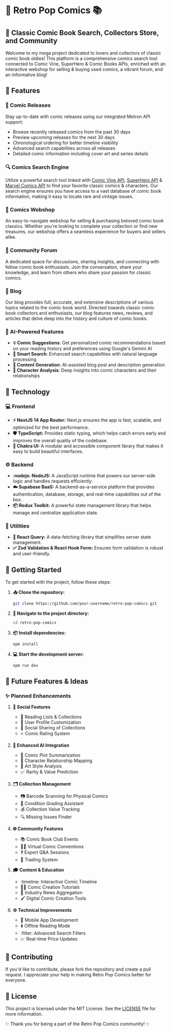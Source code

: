 # :thought_balloon: Retro Pop Comics :books:

## :star2: Classic Comic Book Search, Collectors Store, and Community

Welcome to my mega project dedicated to lovers and collectors of classic comic book oldies! This platform is a comprehensive comics search tool connected to Comic Vine, SuperHero & Comic Books APIs, enriched with an interactive webshop for selling & buying used comics, a vibrant forum, and an informative blog!

## :rocket: Features

### :calendar: Comic Releases

Stay up-to-date with comic releases using our integrated Metron API support:

- Browse recently released comics from the past 30 days
- Preview upcoming releases for the next 30 days
- Chronological ordering for better timeline visibility
- Advanced search capabilities across all releases
- Detailed comic information including cover art and series details

### :mag: Comics Search Engine

Utilize a powerful search tool linked with [Comic Vine API](https://comicvine.gamespot.com/api/), [SuperHero API](https://www.superheroapi.com/) & [Marvel Comics API](https://developer.marvel.com/documentation/apiresults) to find your favorite classic comics & characters. Our search engine ensures you have access to a vast database of comic book information, making it easy to locate rare and vintage issues.

### :shopping_cart: Comics Webshop

An easy-to-navigate webshop for selling & purchasing beloved comic book classics. Whether you're looking to complete your collection or find new treasures, our webshop offers a seamless experience for buyers and sellers alike.

### :speech_balloon: Community Forum

A dedicated space for discussions, sharing insights, and connecting with fellow comic book enthusiasts. Join the conversation, share your knowledge, and learn from others who share your passion for classic comics.

### :pencil: Blog

Our blog provides full, accurate, and extensive descriptions of various topics related to the comic book world. Directed towards classic comic book collectors and enthusiasts, our blog features news, reviews, and articles that delve deep into the history and culture of comic books.

### :robot: AI-Powered Features

- **:bulb: Comic Suggestions**: Get personalized comic recommendations based on your reading history and preferences using Google's Gemini AI
- **:mag_right: Smart Search**: Enhanced search capabilities with natural language processing
- **:memo: Content Generation**: AI-assisted blog post and description generation
- **:busts_in_silhouette: Character Analysis**: Deep insights into comic characters and their relationships

## :wrench: Technology

### :computer: Frontend

- **:zap: NextJS 14 App Router:** Next.js ensures the app is fast, scalable, and optimized for the best performance.
- **:shield: TypeScript:** Provides static typing, which helps catch errors early and improves the overall quality of the codebase.
- **:art: Chakra UI:** A modular and accessible component library that makes it easy to build beautiful interfaces.

### :gear: Backend

- **:nodejs: NodeJS:** A JavaScript runtime that powers our server-side logic and handles requests efficiently.
- **:cloud: Supabase BaaS:** A backend-as-a-service platform that provides authentication, database, storage, and real-time capabilities out of the box.
- **:package: Redux Toolkit:** A powerful state management library that helps manage and centralize application state.

### :toolbox: Utilities

- **:arrows_counterclockwise: React Query:** A data-fetching library that simplifies server state management.
- **:white_check_mark: Zod Validation & React Hook Form:** Ensures form validation is robust and user-friendly.

## :rocket: Getting Started

To get started with the project, follow these steps:

1. **:inbox_tray: Clone the repository:**

    ```bash
    git clone https://github.com/your-username/retro-pop-comics.git
    ```

2. **:file_folder: Navigate to the project directory:**

    ```bash
    cd retro-pop-comics
    ```

3. **:package: Install dependencies:**

    ```bash
    npm install
    ```

4. **:computer: Start the development server:**

    ```bash
    npm run dev
    ```

## :crystal_ball: Future Features & Ideas

### :sparkles: Planned Enhancements

1. **:busts_in_silhouette: Social Features**
   - :bookmark_tabs: Reading Lists & Collections
   - :bust_in_silhouette: User Profile Customization
   - :incoming_envelope: Social Sharing of Collections
   - :star: Comic Rating System

2. **:brain: Enhanced AI Integration**
   - :book: Comic Plot Summarization
   - :twisted_rightwards_arrows: Character Relationship Mapping
   - :art: Art Style Analysis
   - :chart_with_upwards_trend: Rarity & Value Prediction

3. **:card_index_dividers: Collection Management**
   - :camera: Barcode Scanning for Physical Comics
   - :medal_sports: Condition Grading Assistant
   - :moneybag: Collection Value Tracking
   - :mag: Missing Issues Finder

4. **:globe_with_meridians: Community Features**
   - :books: Comic Book Club Events
   - :woman_technologist: Virtual Comic Conventions
   - :question: Expert Q&A Sessions
   - :handshake: Trading System

5. **:mortar_board: Content & Education**
   - :timeline: Interactive Comic Timeline
   - :artist: Comic Creation Tutorials
   - :newspaper: Industry News Aggregation
   - :paintbrush: Digital Comic Creation Tools

6. **:gear: Technical Improvements**
   - :iphone: Mobile App Development
   - :arrow_down: Offline Reading Mode
   - :filter: Advanced Search Filters
   - :chart_with_upwards_trend: Real-time Price Updates

## :handshake: Contributing

If you'd like to contribute, please fork the repository and create a pull request. I appreciate your help in making Retro Pop Comics better for everyone.

## :page_with_curl: License

This project is licensed under the MIT License. See the [LICENSE](LICENSE) file for more information.

:sparkles: Thank you for being a part of the Retro Pop Comics community! :sparkles:
